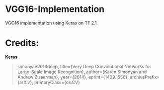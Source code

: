 # VGG16-Implementation

VGG16 implementation using Keras on TF 2.1

# Credits:

**Keras**

>simonyan2014deep,
title={Very Deep Convolutional Networks for Large-Scale Image Recognition},
author={Karen Simonyan and Andrew Zisserman},
year={2014},
eprint={1409.1556},
archivePrefix={arXiv},
primaryClass={cs.CV}
